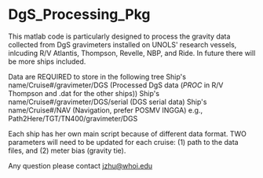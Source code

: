 # DgS_Processing_Pkg
This matlab code is particularly designed to process the gravity data collected from DgS gravimeters installed on UNOLS' research vessels,
inlcuding R/V Atlantis, Thompson, Revelle, NBP, and Ride. In future there will be more ships included.

Data are REQUIRED to store in the following tree
   Ship's name/Cruise#/gravimeter/DGS         (Processed DgS data (*PROC* in R/V Thompson and .dat for the other ships))
   Ship's name/Cruise#/gravimeter/DGS/serial  (DGS serial data)
   Ship's name/Cruise#/NAV                    (Navigation, prefer POSMV INGGA) 
   e.g., 
   Path2Here/TGT/TN400/gravimeter/DGS

Each ship has her own main script because of different data format. TWO parameters will need to be updated for each cruise: (1) path to the data files, and (2) meter bias (gravity tie).

Any question please contact jzhu@whoi.edu

